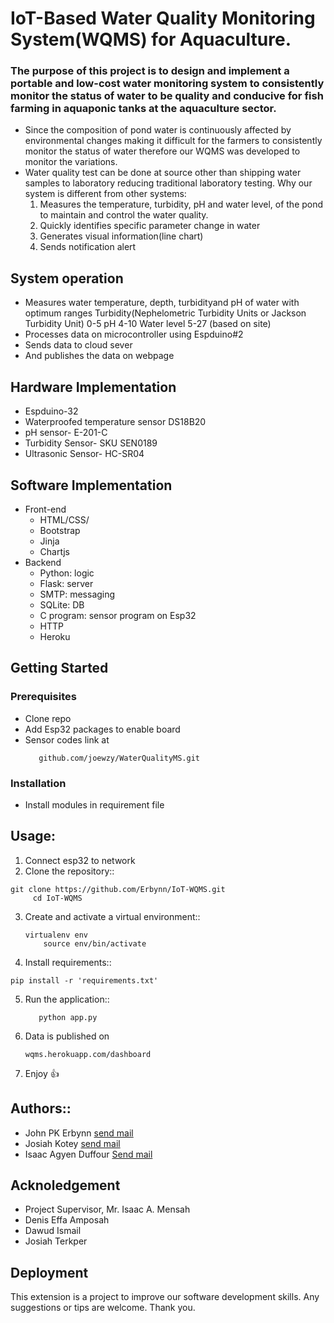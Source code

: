 # IoT-Based Water Quality Monitoring System(WQMS) for Aquaculture.



### The purpose of this project is to design and implement a portable and low-cost water monitoring system to consistently monitor the status of water to be quality and conducive for fish farming in aquaponic tanks at the aquaculture sector.

- Since the composition of pond water is continuously affected by environmental changes making it difficult for the farmers to consistently monitor the status of water therefore our WQMS was developed to monitor the variations.
- Water quality test can be done at source other than shipping water samples to laboratory reducing traditional laboratory testing.
Why our system is different from other systems:
    1. Measures the temperature, turbidity, pH and water level, of the pond to maintain and control the water quality.
    2. Quickly identifies specific parameter change in water
    3. Generates visual information(line chart)
    4. Sends notification alert

## System operation
- Measures water temperature, depth, turbidityand pH of water with optimum ranges
            Turbidity(Nephelometric Turbidity Units or Jackson Turbidity Unit) 0-5
            pH  4-10
            Water level 5-27 (based on site)
- Processes data on microcontroller using Espduino#2 
- Sends data to cloud sever 
- And publishes the data on webpage 

## Hardware Implementation
- Espduino-32
- Waterproofed temperature sensor DS18B20
- pH sensor- E-201-C
- Turbidity Sensor- SKU SEN0189
- Ultrasonic Sensor- HC-SR04

## Software Implementation
- Front-end
    - HTML/CSS/ 
    - Bootstrap
    - Jinja
    - Chartjs
- Backend
    - Python: logic
    - Flask: server
    - SMTP: messaging 
    - SQLite: DB
    - C program: sensor program on Esp32
    - HTTP
    - Heroku
   
   
 ## Getting Started
 ### Prerequisites
 - Clone repo
 - Add Esp32 packages to enable board  
 - Sensor codes link at
    ```
       github.com/joewzy/WaterQualityMS.git
    ```
 
 ### Installation
 - Install modules in requirement file 


## Usage:
 1. Connect esp32 to network
 2. Clone the repository::
   ```
   git clone https://github.com/Erbynn/IoT-WQMS.git
        cd IoT-WQMS
   ```
 3. Create and activate a virtual environment::
    ```
    virtualenv env
        source env/bin/activate
    ```
  4. Install requirements::
   
    pip install -r 'requirements.txt'
        
  5. Run the application::
     ```
        python app.py
     ```
        
  6. Data is published on
        ```
        wqms.herokuapp.com/dashboard
        ```
  6. Enjoy :+1:
  
  
## Authors::
   - John PK Erbynn [send mail](john.erbynn@gmail.com)
   - Josiah Kotey [send mail](josiahkotey13@gmail.com)
   - Isaac Agyen Duffour [Send mail](izagyen96@gmail.com)
   
## Acknoledgement
   - Project Supervisor, Mr. Isaac A. Mensah
   - Denis Effa Amposah
   - Dawud Ismail
   - Josiah Terkper
  
 ## Deployment 
This extension is a project to improve our software development skills. Any suggestions or tips are welcome.
Thank you.


   



